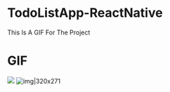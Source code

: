 # TodoListApp-ReactNative
This Is A GIF For The Project 

# GIF
![](https://github.com/OmarElshankery/TodoListApp-ReactNative/blob/main/TodoAppGif.gif)
![img|320x271](https://github.com/OmarElshankery/TodoListApp-ReactNative/blob/main/TodoAppGif.gif)

